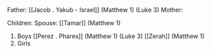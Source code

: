 Father: [[Jacob . Yakub - Israel]] (Matthew 1) (Luke 3)
Mother: 

Children:
Spouse: [[Tamar]] (Matthew 1)
1) Boys
	[[Perez . Phares]] (Matthew 1) (Luke 3)
	[[Zerah]] (Matthew 1)
2) Girls
	